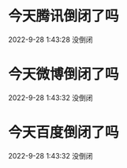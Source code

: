# 今天腾讯倒闭了吗

2022-9-28 1:43:28 没倒闭

# 今天微博倒闭了吗

2022-9-28 1:43:32 没倒闭

# 今天百度倒闭了吗

2022-9-28 1:43:32 没倒闭

